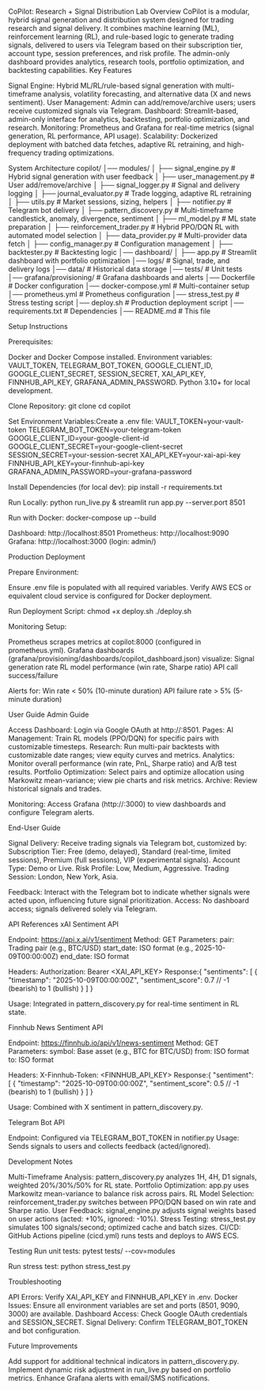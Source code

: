CoPilot: Research + Signal Distribution Lab
Overview
CoPilot is a modular, hybrid signal generation and distribution system designed for trading research and signal delivery. It combines machine learning (ML), reinforcement learning (RL), and rule-based logic to generate trading signals, delivered to users via Telegram based on their subscription tier, account type, session preferences, and risk profile. The admin-only dashboard provides analytics, research tools, portfolio optimization, and backtesting capabilities.
Key Features

Signal Engine: Hybrid ML/RL/rule-based signal generation with multi-timeframe analysis, volatility forecasting, and alternative data (X and news sentiment).
User Management: Admin can add/remove/archive users; users receive customized signals via Telegram.
Dashboard: Streamlit-based, admin-only interface for analytics, backtesting, portfolio optimization, and research.
Monitoring: Prometheus and Grafana for real-time metrics (signal generation, RL performance, API usage).
Scalability: Dockerized deployment with batched data fetches, adaptive RL retraining, and high-frequency trading optimizations.

System Architecture
copilot/
│── modules/
│   ├── signal_engine.py        # Hybrid signal generation with user feedback
│   ├── user_management.py      # User add/remove/archive
│   ├── signal_logger.py        # Signal and delivery logging
│   ├── journal_evaluator.py    # Trade logging, adaptive RL retraining
│   ├── utils.py               # Market sessions, sizing, helpers
│   ├── notifier.py            # Telegram bot delivery
│   ├── pattern_discovery.py   # Multi-timeframe candlestick, anomaly, divergence, sentiment
│   ├── ml_model.py            # ML state preparation
│   ├── reinforcement_trader.py # Hybrid PPO/DQN RL with automated model selection
│   ├── data_provider.py       # Multi-provider data fetch
│   ├── config_manager.py      # Configuration management
│   ├── backtester.py          # Backtesting logic
│── dashboard/
│   ├── app.py                 # Streamlit dashboard with portfolio optimization
│── logs/                      # Signal, trade, and delivery logs
│── data/                      # Historical data storage
│── tests/                     # Unit tests
│── grafana/provisioning/      # Grafana dashboards and alerts
│── Dockerfile                 # Docker configuration
│── docker-compose.yml         # Multi-container setup
│── prometheus.yml             # Prometheus configuration
│── stress_test.py             # Stress testing script
│── deploy.sh                  # Production deployment script
│── requirements.txt           # Dependencies
│── README.md                  # This file

Setup Instructions

Prerequisites:

Docker and Docker Compose installed.
Environment variables: VAULT_TOKEN, TELEGRAM_BOT_TOKEN, GOOGLE_CLIENT_ID, GOOGLE_CLIENT_SECRET, SESSION_SECRET, XAI_API_KEY, FINNHUB_API_KEY, GRAFANA_ADMIN_PASSWORD.
Python 3.10+ for local development.


Clone Repository:
git clone <repository-url>
cd copilot


Set Environment Variables:Create a .env file:
VAULT_TOKEN=your-vault-token
TELEGRAM_BOT_TOKEN=your-telegram-token
GOOGLE_CLIENT_ID=your-google-client-id
GOOGLE_CLIENT_SECRET=your-google-client-secret
SESSION_SECRET=your-session-secret
XAI_API_KEY=your-xai-api-key
FINNHUB_API_KEY=your-finnhub-api-key
GRAFANA_ADMIN_PASSWORD=your-grafana-password


Install Dependencies (for local dev):
pip install -r requirements.txt


Run Locally:
python run_live.py & streamlit run app.py --server.port 8501


Run with Docker:
docker-compose up --build


Dashboard: http://localhost:8501
Prometheus: http://localhost:9090
Grafana: http://localhost:3000 (login: admin/)



Production Deployment

Prepare Environment:

Ensure .env file is populated with all required variables.
Verify AWS ECS or equivalent cloud service is configured for Docker deployment.


Run Deployment Script:
chmod +x deploy.sh
./deploy.sh


Monitoring Setup:

Prometheus scrapes metrics at copilot:8000 (configured in prometheus.yml).
Grafana dashboards (grafana/provisioning/dashboards/copilot_dashboard.json) visualize:
Signal generation rate
RL model performance (win rate, Sharpe ratio)
API call success/failure


Alerts for:
Win rate < 50% (10-minute duration)
API failure rate > 5% (5-minute duration)





User Guide
Admin Guide

Access Dashboard: Login via Google OAuth at http://<host>:8501.
Pages:
AI Management: Train RL models (PPO/DQN) for specific pairs with customizable timesteps.
Research: Run multi-pair backtests with customizable date ranges; view equity curves and metrics.
Analytics: Monitor overall performance (win rate, PnL, Sharpe ratio) and A/B test results.
Portfolio Optimization: Select pairs and optimize allocation using Markowitz mean-variance; view pie charts and risk metrics.
Archive: Review historical signals and trades.


Monitoring: Access Grafana (http://<host>:3000) to view dashboards and configure Telegram alerts.

End-User Guide

Signal Delivery: Receive trading signals via Telegram bot, customized by:
Subscription Tier: Free (demo, delayed), Standard (real-time, limited sessions), Premium (full sessions), VIP (experimental signals).
Account Type: Demo or Live.
Risk Profile: Low, Medium, Aggressive.
Trading Session: London, New York, Asia.


Feedback: Interact with the Telegram bot to indicate whether signals were acted upon, influencing future signal prioritization.
Access: No dashboard access; signals delivered solely via Telegram.

API References
xAI Sentiment API

Endpoint: https://api.x.ai/v1/sentiment
Method: GET
Parameters:
pair: Trading pair (e.g., BTC/USD)
start_date: ISO format (e.g., 2025-10-09T00:00:00Z)
end_date: ISO format


Headers: Authorization: Bearer <XAI_API_KEY>
Response:{
  "sentiments": [
    {
      "timestamp": "2025-10-09T00:00:00Z",
      "sentiment_score": 0.7  // -1 (bearish) to 1 (bullish)
    }
  ]
}


Usage: Integrated in pattern_discovery.py for real-time sentiment in RL state.

Finnhub News Sentiment API

Endpoint: https://finnhub.io/api/v1/news-sentiment
Method: GET
Parameters:
symbol: Base asset (e.g., BTC for BTC/USD)
from: ISO format
to: ISO format


Headers: X-Finnhub-Token: <FINNHUB_API_KEY>
Response:{
  "sentiment": [
    {
      "timestamp": "2025-10-09T00:00:00Z",
      "sentiment_score": 0.5  // -1 (bearish) to 1 (bullish)
    }
  ]
}


Usage: Combined with X sentiment in pattern_discovery.py.

Telegram Bot API

Endpoint: Configured via TELEGRAM_BOT_TOKEN in notifier.py
Usage: Sends signals to users and collects feedback (acted/ignored).

Development Notes

Multi-Timeframe Analysis: pattern_discovery.py analyzes 1H, 4H, D1 signals, weighted 20%/30%/50% for RL state.
Portfolio Optimization: app.py uses Markowitz mean-variance to balance risk across pairs.
RL Model Selection: reinforcement_trader.py switches between PPO/DQN based on win rate and Sharpe ratio.
User Feedback: signal_engine.py adjusts signal weights based on user actions (acted: +10%, ignored: -10%).
Stress Testing: stress_test.py simulates 100 signals/second; optimized cache and batch sizes.
CI/CD: GitHub Actions pipeline (cicd.yml) runs tests and deploys to AWS ECS.

Testing
Run unit tests:
pytest tests/ --cov=modules

Run stress test:
python stress_test.py

Troubleshooting

API Errors: Verify XAI_API_KEY and FINNHUB_API_KEY in .env.
Docker Issues: Ensure all environment variables are set and ports (8501, 9090, 3000) are available.
Dashboard Access: Check Google OAuth credentials and SESSION_SECRET.
Signal Delivery: Confirm TELEGRAM_BOT_TOKEN and bot configuration.

Future Improvements

Add support for additional technical indicators in pattern_discovery.py.
Implement dynamic risk adjustment in run_live.py based on portfolio metrics.
Enhance Grafana alerts with email/SMS notifications.
